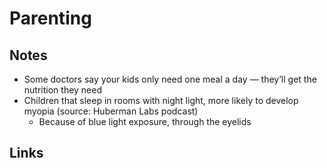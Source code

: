 # Parenting

## Notes

- Some doctors say your kids only need one meal a day — they’ll get the nutrition they need
- Children that sleep in rooms with night light, more likely to develop myopia (source: Huberman Labs podcast)
  - Because of blue light exposure, through the eyelids

## Links
